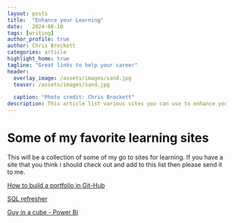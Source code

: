 ```yaml
---
layout: posts
title:  "Enhance your Learning"
date:   2024-08-10
tags: [writing]
author_profile: true
author: Chris Brockett
categories: article
highlight_home: true
tagline: "Great links to help your career"
header:
  overlay_image: /assets/images/sand.jpg
  teaser: /assets/images/sand.jpg
  
  caption: "Photo credit: Chris Brockett"
description: This article list various sites you can use to enhance your skills and knowlege.
---
```


# Some of my favorite learning sites

This will be a collection of some of my go to sites for learning.  If you have a site that you think i should check out and add to this list then please send it to me.

[How to build a portfolio in Git-Hub](https://www.linkedin.com/learning/creating-github-portfolios/building-layouts?resume=false&u=67698794) 

[SQL refresher](https://sqlshortreads.com/)

[Guy in a cube - Power Bi](https://www.youtube.com/watch?v=Vqz2d7pTOV8&list=PLv2BtOtLblH13vCbf99BptWWk-EWx7QQG)